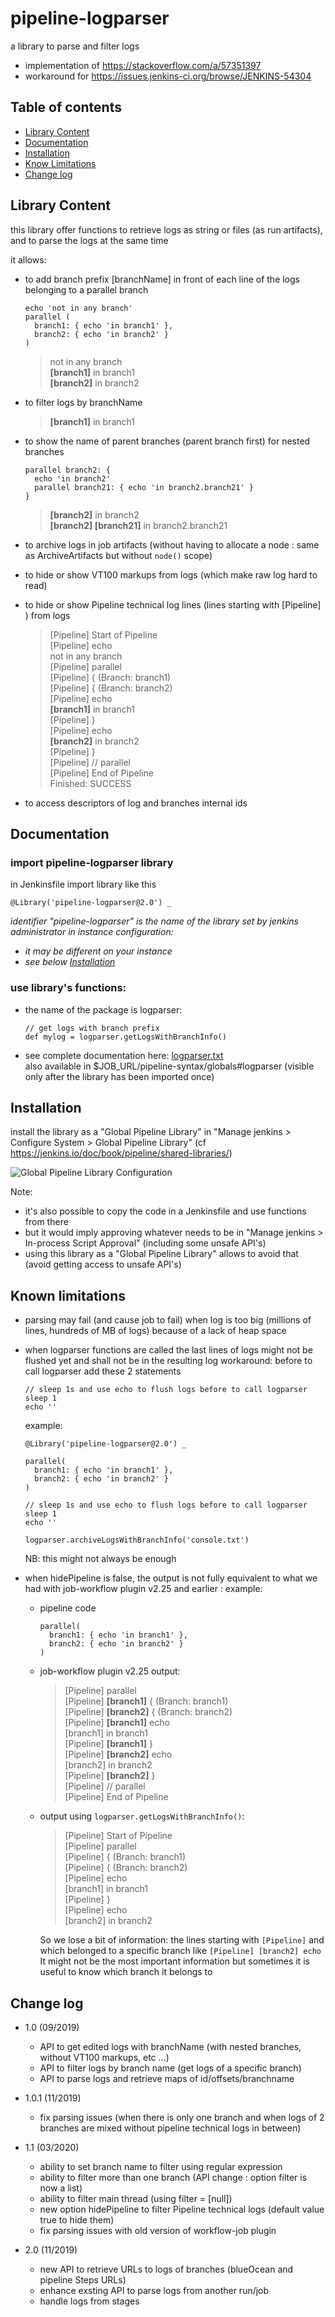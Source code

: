 # pipeline-logparser
a library to parse and filter logs
  * implementation of https://stackoverflow.com/a/57351397
  * workaround for https://issues.jenkins-ci.org/browse/JENKINS-54304

## Table of contents
- [Library Content](#content)
- [Documentation](#documentation)
- [Installation](#installation)
- [Know Limitations](#limitations)
- [Change log](#changelog)


## Library Content <a name="content"></a>
this library offer functions to retrieve logs as string or files (as run artifacts), and to parse the logs at the same time  
  
it allows:
- to add branch prefix [branchName] in front of each line of the logs belonging to a parallel branch
  ```
  echo 'not in any branch'
  parallel (
    branch1: { echo 'in branch1' },
    branch2: { echo 'in branch2' }
  )
  ```
  > not in any branch  
  > **[branch1]** in branch1  
  > **[branch2]** in branch2

- to filter logs by branchName

  > **[branch1]** in branch1

- to show the name of parent branches (parent branch first) for nested branches
  ```
  parallel branch2: {
    echo 'in branch2'
    parallel branch21: { echo 'in branch2.branch21' }
  }
  ```
  > **[branch2]** in branch2  
  > **[branch2] [branch21]** in branch2.branch21

- to archive logs in job artifacts (without having to allocate a node : same as ArchiveArtifacts but without `node()` scope)

- to hide or show VT100 markups from logs (which make raw log hard to read)

- to hide or show Pipeline technical log lines (lines starting with [Pipeline] ) from logs
  > [Pipeline] Start of Pipeline  
  > [Pipeline] echo  
  > not in any branch  
  > [Pipeline] parallel  
  > [Pipeline] { (Branch: branch1)  
  > [Pipeline] { (Branch: branch2)  
  > [Pipeline] echo  
  > **[branch1]** in branch1  
  > [Pipeline] }  
  > [Pipeline] echo  
  > **[branch2]** in branch2  
  > [Pipeline] }  
  > [Pipeline] // parallel  
  > [Pipeline] End of Pipeline  
  > Finished: SUCCESS  

- to access descriptors of log and branches internal ids


## Documentation <a name="documentation"></a>

### import pipeline-logparser library
in Jenkinsfile import library like this
```
@Library('pipeline-logparser@2.0') _
```
_identifier "pipeline-logparser" is the name of the library set by jenkins administrator in instance configuration:_
* _it may be different on your instance_
* _see below [Installation](#installation)_

### use library's functions:

- the name of the package is logparser:
  ```
  // get logs with branch prefix
  def mylog = logparser.getLogsWithBranchInfo()
  ```

- see complete documentation here: [logparser.txt](https://htmlpreview.github.io/?https://github.com/gdemengin/pipeline-logparser/blob/1.1/vars/logparser.txt)  
also available in $JOB_URL/pipeline-syntax/globals#logparser (visible only after the library has been imported once)


## Installation <a name="installation"></a>

install the library as a "Global Pipeline Library" in "Manage jenkins > Configure System > Global Pipeline Library" (cf https://jenkins.io/doc/book/pipeline/shared-libraries/)

![Global Pipeline Library Configuration](images/gpl-config.png)

Note:
  * it's also possible to copy the code in a Jenkinsfile and use functions from there
  * but it would imply approving whatever needs to be in "Manage jenkins > In-process Script Approval" (including some unsafe API's)
  * using this library as a "Global Pipeline Library" allows to avoid that (avoid getting access to unsafe API's)


## Known limitations <a name="limitations"></a>

* parsing may fail (and cause job to fail) when log is too big (millions of lines, hundreds of MB of logs) because of a lack of heap space

* when logparser functions are called the last lines of logs might not be flushed yet and shall not be in the resulting log
  workaround: before to call logparser add these 2 statements
  ```
  // sleep 1s and use echo to flush logs before to call logparser
  sleep 1
  echo ''
  ```
  example:  
  ```
  @Library('pipeline-logparser@2.0') _

  parallel(
    branch1: { echo 'in branch1' },
    branch2: { echo 'in branch2' }
  )

  // sleep 1s and use echo to flush logs before to call logparser
  sleep 1
  echo ''

  logparser.archiveLogsWithBranchInfo('console.txt')
  ```
  NB: this might not always be enough

* when hidePipeline is false, the output is not fully equivalent to what we had with job-workflow plugin v2.25 and earlier :
  example:  
  * pipeline code

    ```
    parallel(
      branch1: { echo 'in branch1' },
      branch2: { echo 'in branch2' }
    )
    ```
  * job-workflow plugin v2.25 output:

    > [Pipeline] parallel  
    > [Pipeline] **[branch1]** { (Branch: branch1)  
    > [Pipeline] **[branch2]** { (Branch: branch2)  
    > [Pipeline] **[branch1]** echo  
    > [branch1] in branch1  
    > [Pipeline] **[branch1]** }  
    > [Pipeline] **[branch2]** echo  
    > [branch2] in branch2  
    > [Pipeline] **[branch2]** }  
    > [Pipeline] // parallel  
    > [Pipeline] End of Pipeline

  * output using `logparser.getLogsWithBranchInfo()`:

    > [Pipeline] Start of Pipeline  
    > [Pipeline] parallel  
    > [Pipeline] { (Branch: branch1)  
    > [Pipeline] { (Branch: branch2)  
    > [Pipeline] echo  
    > [branch1] in branch1  
    > [Pipeline] }  
    > [Pipeline] echo  
    > [branch2] in branch2  
      
    So we lose a bit of information: the lines starting with `[Pipeline]` and which belonged to a specific branch like `[Pipeline] [branch2] echo`  
    It might not be the most important information but sometimes it is useful to know which branch it belongs to

## Change log <a name="changelog"></a>

* 1.0 (09/2019)
  - API to get edited logs with branchName (with nested branches, without VT100 markups, etc ...)
  - API to filter logs by branch name (get logs of a specific branch)
  - API to parse logs and retrieve maps of id/offsets/branchname

* 1.0.1 (11/2019)
  - fix parsing issues (when there is only one branch and when logs of 2 branches are mixed without pipeline technical logs in between)

* 1.1 (03/2020)
  - ability to set branch name to filter using regular expression
  - ability to filter more than one branch (API change : option filter is now a list)
  - ability to filter main thread (using filter = [null])
  - new option hidePipeline to filter Pipeline technical logs (default value true to hide them)
  - fix parsing issues with old version of workflow-job plugin

* 2.0 (11/2019)
  - new API to retrieve URLs to logs of branches (blueOcean and pipeline Steps URLs)
  - enhance exsting API to parse logs from another run/job
  - handle logs from stages

